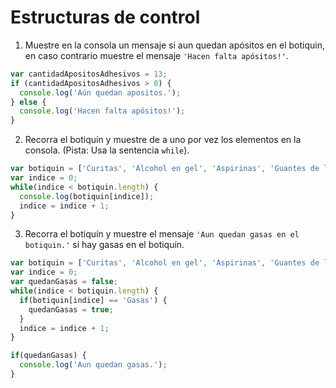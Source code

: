 # Estructuras de control

1. Muestre en la consola un mensaje si aun quedan apósitos en el botiquin, en caso contrario muestre el mensaje `'Hacen falta apósitos!'`.
``` javascript 
var cantidadApositosAdhesivos = 13;
if (cantidadApositosAdhesivos > 0) {
  console.log('Aún quedan apositos.');
} else {
  console.log('Hacen falta apósitos!');
}
```

2. Recorra el botiquín y muestre de a uno por vez los elementos en la consola. (Pista: Usa la sentencia `while`).
``` javascript 
var botiquin = ['Curitas', 'Alcohol en gel', 'Aspirinas', 'Guantes de latex'];
var indice = 0;
while(indice < botiquin.length) {
  console.log(botiquin[indice]);
  indice = indice + 1;
}
```
3. Recorra el botiquín y muestre el mensaje `'Aun quedan gasas en el botiquin.'` si hay gasas en el botiquín. 
``` javascript 
var botiquin = ['Curitas', 'Alcohol en gel', 'Aspirinas', 'Guantes de latex'];
var indice = 0;
var quedanGasas = false;
while(indice < botiquin.length) {
  if(botiquin[indice] == 'Gasas') {
    quedanGasas = true;
  }
  indice = indice + 1;
}

if(quedanGasas) {
  console.log('Aun quedan gasas.');
}
```